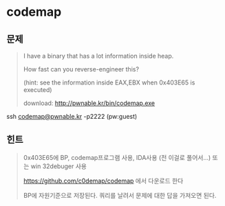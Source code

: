 # codemap

## 문제

> I have a binary that has a lot information inside heap.
>
> How fast can you reverse-engineer this?
>
> \(hint: see the information inside EAX,EBX when 0x403E65 is executed\)
>
> download: http://pwnable.kr/bin/codemap.exe         ssh codemap@pwnable.kr -p2222 \(pw:guest\)

## 힌트

> 0x403E65에 BP,  codemap프로그램 사용, IDA사용 \(전 이걸로 풀어서...\) 또는 win 32debuger 사용  
>
> https://github.com/c0demap/codemap 에서 다운로드 한다 
>
> BP에 자원기준으로 저장된다. 쿼리를 날려서 문제에 대한 답을 가져오면 된다.



